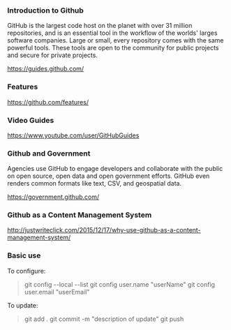 ### Introduction to Github
GitHub is the largest code host on the planet with over 31 million repositories, and is an essential tool in the workflow of the worlds' larges software companies.  Large or small, every repository comes with the same powerful tools. These tools are open to the community for public projects and secure for private projects.

https://guides.github.com/

### Features
https://github.com/features/

### Video Guides
https://www.youtube.com/user/GitHubGuides

### Github and Government
Agencies use GitHub to engage developers and collaborate with the public on open source, open data and open government efforts. GitHub even renders common formats like text, CSV, and geospatial data.

https://government.github.com/


### Github as a Content Management System
http://justwriteclick.com/2015/12/17/why-use-github-as-a-content-management-system/

### Basic use

To configure:
>git config --local --list
git config user.name "userName"
git config user.email "userEmail"

To update:
>git add .
git commit -m "description of update"
git push

